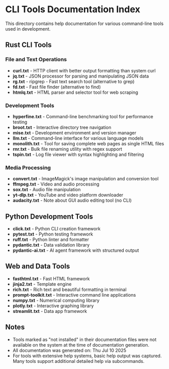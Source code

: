 # CLI Tools Documentation Index

This directory contains help documentation for various command-line tools used in development.

## Rust CLI Tools

### File and Text Operations
- **curl.txt** - HTTP client with better output formatting than system curl
- **jq.txt** - JSON processor for parsing and manipulating JSON data
- **rg.txt** - ripgrep - Fast text search tool (alternative to grep)
- **fd.txt** - Fast file finder (alternative to find)
- **htmlq.txt** - HTML parser and selector tool for web scraping

### Development Tools
- **hyperfine.txt** - Command-line benchmarking tool for performance testing
- **broot.txt** - Interactive directory tree navigation
- **mise.txt** - Development environment and version manager
- **llm.txt** - Command-line interface for various language models
- **monolith.txt** - Tool for saving complete web pages as single HTML files
- **rnr.txt** - Bulk file renaming utility with regex support
- **tspin.txt** - Log file viewer with syntax highlighting and filtering

### Media Processing
- **convert.txt** - ImageMagick's image manipulation and conversion tool
- **ffmpeg.txt** - Video and audio processing
- **sox.txt** - Audio file manipulation
- **yt-dlp.txt** - YouTube and video platform downloader
- **audacity.txt** - Note about GUI audio editing tool (no CLI)

## Python Development Tools
- **click.txt** - Python CLI creation framework
- **pytest.txt** - Python testing framework
- **ruff.txt** - Python linter and formatter
- **pydantic.txt** - Data validation library
- **pydantic-ai.txt** - AI agent framework with structured output

## Web and Data Tools
- **fasthtml.txt** - Fast HTML framework
- **jinja2.txt** - Template engine
- **rich.txt** - Rich text and beautiful formatting in terminal
- **prompt-toolkit.txt** - Interactive command line applications
- **numpy.txt** - Numerical computing library
- **plotly.txt** - Interactive graphing library
- **streamlit.txt** - Data app framework

## Notes
- Tools marked as "not installed" in their documentation files were not available on the system at the time of documentation generation.
- All documentation was generated on: Thu Jul 10 2025
- For tools with extensive help systems, basic help output was captured. Many tools support additional detailed help via subcommands.